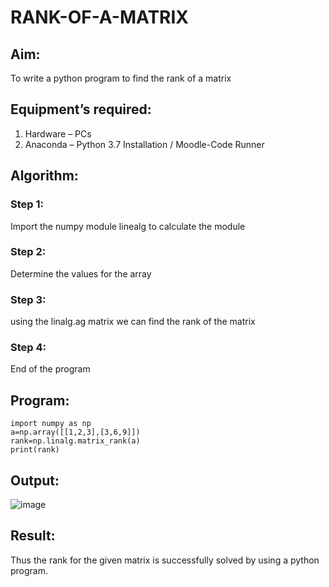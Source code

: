 # RANK-OF-A-MATRIX
## Aim:
To write a python program to find the rank of a matrix
## Equipment’s required:
1. 	Hardware – PCs
2. 	Anaconda – Python 3.7 Installation / Moodle-Code Runner
## Algorithm:
### Step 1: 
Import the numpy module linealg to calculate the module
### Step 2: 
Determine the values for the array
### Step 3: 
using the linalg.ag matrix we can find the rank of the matrix
### Step 4: 
End of the program
## Program:
```
import numpy as np
a=np.array([[1,2,3],[3,6,9]])
rank=np.linalg.matrix_rank(a)
print(rank)
```
## Output:
![image](https://user-images.githubusercontent.com/119405916/230776842-d932124c-23f2-4b3a-ab07-50917a1b12a6.png)


## Result:
Thus the rank for the given matrix is successfully solved by  using a python program.

